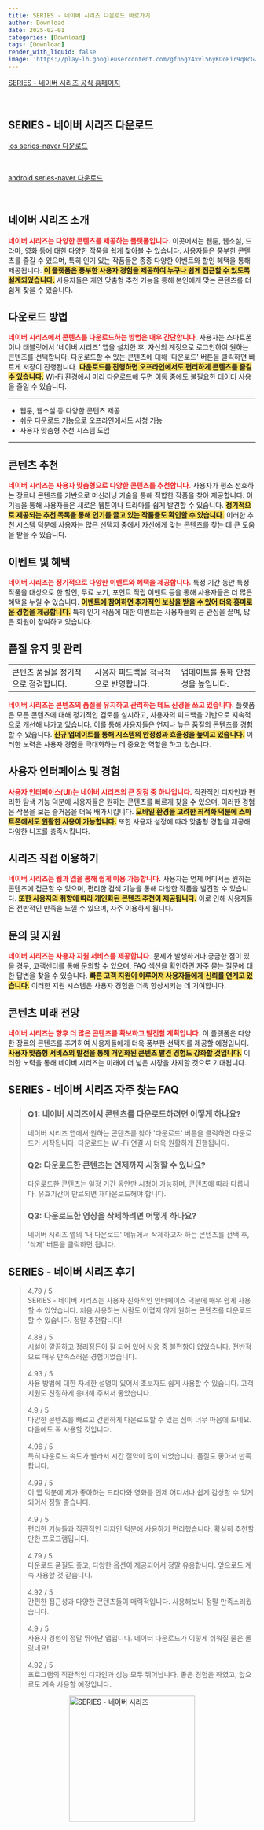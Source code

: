 ```yaml
---
title: SERIES - 네이버 시리즈 다운로드 바로가기
author: Download
date: 2025-02-01
categories: [Download]
tags: [Download]
render_with_liquid: false
image: 'https://play-lh.googleusercontent.com/gfn6gY4xvl56yKDoPir9q8cGZOwsTyhXU_DXKs67u8YfF-5GffLW7RPKzm0Jn1DtBcA=s256-rw'
---
```

<p><a class='click-button' title='SERIES - 네이버 시리즈' href='https://series.naver.com/' rel='nofollow'>SERIES - 네이버 시리즈 공식 홈페이지</a></p><br>
<h2 id='SERIES - 네이버 시리즈_다운로드'>SERIES - 네이버 시리즈 다운로드</h2>
<p><a class="click-button ios" title="series-naver 다운로드" href="https://apps.apple.com/kr/app/series-%EB%84%A4%EC%9D%B4%EB%B2%84-%EC%8B%9C%EB%A6%AC%EC%A6%88/id433592412" rel="nofollow">ios series-naver 다운로드</a></p><br>
<p><a class="click-button android" title="series-naver 다운로드" href="https://play.google.comhttps://play.google.com/store/apps/details?id=com.nhn.android.nbooks" rel="nofollow">android series-naver 다운로드</a></p><br>


<h2 id='네이버_시리즈_소개'>네이버 시리즈 소개</h2>

<p><b><span style="color: #ee2323;">네이버 시리즈는 다양한 콘텐츠를 제공하는 플랫폼입니다.</span></b> 이곳에서는 웹툰, 웹소설, 드라마, 영화 등에 대한 다양한 작품을 쉽게 찾아볼 수 있습니다. 사용자들은 풍부한 콘텐츠를 즐길 수 있으며, 특히 인기 있는 작품들은 종종 다양한 이벤트와 할인 혜택을 통해 제공됩니다. <b><span style="background-color: #ffe066;">이 플랫폼은 풍부한 사용자 경험을 제공하여 누구나 쉽게 접근할 수 있도록 설계되었습니다.</span></b> 사용자들은 개인 맞춤형 추천 기능을 통해 본인에게 맞는 콘텐츠를 더 쉽게 찾을 수 있습니다.</p>

<h2 id='다운로드_방법'>다운로드 방법</h2>

<p><b><span style="color: #ee2323;">네이버 시리즈에서 콘텐츠를 다운로드하는 방법은 매우 간단합니다.</span></b> 사용자는 스마트폰이나 태블릿에서 '네이버 시리즈' 앱을 설치한 후, 자신의 계정으로 로그인하여 원하는 콘텐츠를 선택합니다. 다운로드할 수 있는 콘텐츠에 대해 '다운로드' 버튼을 클릭하면 빠르게 저장이 진행됩니다. <b><span style="background-color: #ffe066;">다운로드를 진행하면 오프라인에서도 편리하게 콘텐츠를 즐길 수 있습니다.</span></b> Wi-Fi 환경에서 미리 다운로드해 두면 이동 중에도 불필요한 데이터 사용을 줄일 수 있습니다.</p>

<hr />

<ul>
    <li>웹툰, 웹소설 등 다양한 콘텐츠 제공</li>
    <li>쉬운 다운로드 기능으로 오프라인에서도 시청 가능</li>
    <li>사용자 맞춤형 추천 시스템 도입</li>
</ul>

<hr />

<h2 id='콘텐츠_추천'>콘텐츠 추천</h2>

<p><b><span style="color: #ee2323;">네이버 시리즈는 사용자 맞춤형으로 다양한 콘텐츠를 추천합니다.</span></b> 사용자가 평소 선호하는 장르나 콘텐츠를 기반으로 머신러닝 기술을 통해 적합한 작품을 찾아 제공합니다. 이 기능을 통해 사용자들은 새로운 웹툰이나 드라마를 쉽게 발견할 수 있습니다. <b><span style="background-color: #ffe066;">정기적으로 제공되는 추천 목록을 통해 인기를 끌고 있는 작품들도 확인할 수 있습니다.</span></b> 이러한 추천 시스템 덕분에 사용자는 많은 선택지 중에서 자신에게 맞는 콘텐츠를 찾는 데 큰 도움을 받을 수 있습니다.</p>

<h2 id='이벤트_및_혜택'>이벤트 및 혜택</h2>

<p><b><span style="color: #ee2323;">네이버 시리즈는 정기적으로 다양한 이벤트와 혜택을 제공합니다.</span></b> 특정 기간 동안 특정 작품을 대상으로 한 할인, 무료 보기, 포인트 적립 이벤트 등을 통해 사용자들은 더 많은 혜택을 누릴 수 있습니다. <b><span style="background-color: #ffe066;">이벤트에 참여하면 추가적인 보상을 받을 수 있어 더욱 흥미로운 경험을 제공합니다.</span></b> 특히 인기 작품에 대한 이벤트는 사용자들의 큰 관심을 끌며, 많은 회원이 참여하고 있습니다.</p>

<h2 id='품질_유지_및_관리'>품질 유지 및 관리</h2>

<table>
    <tr>
        <td>콘텐츠 품질을 정기적으로 점검합니다.</td>
        <td>사용자 피드백을 적극적으로 반영합니다.</td>
        <td>업데이트를 통해 안정성을 높입니다.</td>
    </tr>
</table>

<p><b><span style="color: #ee2323;">네이버 시리즈는 콘텐츠의 품질을 유지하고 관리하는 데도 신경을 쓰고 있습니다.</span></b> 플랫폼은 모든 콘텐츠에 대해 정기적인 검토를 실시하고, 사용자의 피드백을 기반으로 지속적으로 개선해 나가고 있습니다. 이를 통해 사용자들은 언제나 높은 품질의 콘텐츠를 경험할 수 있습니다. <b><span style="background-color: #ffe066;">신규 업데이트를 통해 시스템의 안정성과 효율성을 높이고 있습니다.</span></b> 이러한 노력은 사용자 경험을 극대화하는 데 중요한 역할을 하고 있습니다.</p>

<h2 id='사용자_인터페이스_및_경험'>사용자 인터페이스 및 경험</h2>

<p><b><span style="color: #ee2323;">사용자 인터페이스(UI)는 네이버 시리즈의 큰 장점 중 하나입니다.</span></b> 직관적인 디자인과 편리한 탐색 기능 덕분에 사용자들은 원하는 콘텐츠를 빠르게 찾을 수 있으며, 이러한 경험은 작품을 보는 즐거움을 더욱 배가시킵니다. <b><span style="background-color: #ffe066;">모바일 환경을 고려한 최적화 덕분에 스마트폰에서도 원활한 사용이 가능합니다.</span></b> 또한 사용자 설정에 따라 맞춤형 경험을 제공해 다양한 니즈를 충족시킵니다.</p>

<h2 id='시리즈_직접_이용_하기'>시리즈 직접 이용하기</h2>

<p><b><span style="color: #ee2323;">네이버 시리즈는 웹과 앱을 통해 쉽게 이용 가능합니다.</span></b> 사용자는 언제 어디서든 원하는 콘텐츠에 접근할 수 있으며, 편리한 검색 기능을 통해 다양한 작품을 발견할 수 있습니다. <b><span style="background-color: #ffe066;">또한 사용자의 취향에 따라 개인화된 콘텐츠 추천이 제공됩니다.</span></b> 이로 인해 사용자들은 전반적인 만족을 느낄 수 있으며, 자주 이용하게 됩니다.</p>

<h2 id='문의_및_지원'>문의 및 지원</h2>

<p><b><span style="color: #ee2323;">네이버 시리즈는 사용자 지원 서비스를 제공합니다.</span></b> 문제가 발생하거나 궁금한 점이 있을 경우, 고객센터를 통해 문의할 수 있으며, FAQ 섹션을 확인하면 자주 묻는 질문에 대한 답변을 찾을 수 있습니다. <b><span style="background-color: #ffe066;">빠른 고객 지원이 이루어져 사용자들에게 신뢰를 연계고 있습니다.</span></b> 이러한 지원 시스템은 사용자 경험을 더욱 향상시키는 데 기여합니다.</p>

<h2 id='콘텐츠_미래_전망'>콘텐츠 미래 전망</h2>

<p><b><span style="color: #ee2323;">네이버 시리즈는 향후 더 많은 콘텐츠를 확보하고 발전할 계획입니다.</span></b> 이 플랫폼은 다양한 장르의 콘텐츠를 추가하여 사용자들에게 더욱 풍부한 선택지를 제공할 예정입니다. <b><span style="background-color: #ffe066;">사용자 맞춤형 서비스의 발전을 통해 개인화된 콘텐츠 발견 경험도 강화할 것입니다.</span></b> 이러한 노력을 통해 네이버 시리즈는 미래에 더 넓은 시장을 차지할 것으로 기대됩니다.</p>


<h2 id='SERIES - 네이버 시리즈_자주_찾는_FAQ'>SERIES - 네이버 시리즈 자주 찾는 FAQ</h2>
<div itemscope="" itemtype="https://schema.org/FAQPage"> <blockquote> <div itemscope="" itemprop="mainEntity" itemtype="https://schema.org/Question"> <h3 itemprop="name">Q1: 네이버 시리즈에서 콘텐츠를 다운로드하려면 어떻게 하나요?</h3> <div itemscope="" itemprop="acceptedAnswer" itemtype="https://schema.org/Answer"> <span itemprop="text"> <p>네이버 시리즈 앱에서 원하는 콘텐츠를 찾아 '다운로드' 버튼을 클릭하면 다운로드가 시작됩니다. 다운로드는 Wi-Fi 연결 시 더욱 원활하게 진행됩니다.</p> </span> </div> </div> <div itemscope="" itemprop="mainEntity" itemtype="https://schema.org/Question"> <h3 itemprop="name">Q2: 다운로드한 콘텐츠는 언제까지 시청할 수 있나요?</h3> <div itemscope="" itemprop="acceptedAnswer" itemtype="https://schema.org/Answer"> <span itemprop="text"> <p>다운로드한 콘텐츠는 일정 기간 동안만 시청이 가능하며, 콘텐츠에 따라 다릅니다. 유효기간이 만료되면 재다운로드해야 합니다.</p> </span> </div> </div> <div itemscope="" itemprop="mainEntity" itemtype="https://schema.org/Question"> <h3 itemprop="name">Q3: 다운로드한 영상을 삭제하려면 어떻게 하나요?</h3> <div itemscope="" itemprop="acceptedAnswer" itemtype="https://schema.org/Answer"> <span itemprop="text"> <p>네이버 시리즈 앱의 '내 다운로드' 메뉴에서 삭제하고자 하는 콘텐츠를 선택 후, '삭제' 버튼을 클릭하면 됩니다.</p> </span> </div> </div> </blockquote> </div>
<h2 id='SERIES - 네이버 시리즈_후기'>SERIES - 네이버 시리즈 후기</h2>
<div itemscope itemtype="https://schema.org/Product">
  <blockquote>
  <div itemprop="review" itemscope itemtype="https://schema.org/Review">
      <div itemprop="reviewRating" itemscope itemtype="https://schema.org/Rating"> <span itemprop="ratingValue">4.79</span> / <span itemprop="bestRating">5</span> </div>
      <span itemprop="reviewBody">SERIES - 네이버 시리즈는 사용자 친화적인 인터페이스 덕분에 매우 쉽게 사용할 수 있었습니다. 처음 사용하는 사람도 어렵지 않게 원하는 콘텐츠를 다운로드할 수 있습니다. 정말 추천합니다!</span>
  </div>
  <br>
  <div itemprop="review" itemscope itemtype="https://schema.org/Review">
      <div itemprop="reviewRating" itemscope itemtype="https://schema.org/Rating"> <span itemprop="ratingValue">4.88</span> / <span itemprop="bestRating">5</span> </div>
      <span itemprop="reviewBody">시설이 깔끔하고 정리정돈이 잘 되어 있어 사용 중 불편함이 없었습니다. 전반적으로 매우 만족스러운 경험이었습니다.</span>
  </div>
  <br>
  <div itemprop="review" itemscope itemtype="https://schema.org/Review">
      <div itemprop="reviewRating" itemscope itemtype="https://schema.org/Rating"> <span itemprop="ratingValue">4.93</span> / <span itemprop="bestRating">5</span> </div>
      <span itemprop="reviewBody">사용 방법에 대한 자세한 설명이 있어서 초보자도 쉽게 사용할 수 있습니다. 고객 지원도 친절하게 응대해 주셔서 좋았습니다.</span>
  </div>
  <br>
  <div itemprop="review" itemscope itemtype="https://schema.org/Review">
      <div itemprop="reviewRating" itemscope itemtype="schema.org/Rating"> <span itemprop="ratingValue">4.9</span> / <span itemprop="bestRating">5</span> </div>
      <span itemprop="reviewBody">다양한 콘텐츠를 빠르고 간편하게 다운로드할 수 있는 점이 너무 마음에 드네요. 다음에도 꼭 사용할 것입니다.</span>
  </div>
  <br>
  <div itemprop="review" itemscope itemtype="https://schema.org/Review">
      <div itemprop="reviewRating" itemscope itemtype="https://schema.org/Rating"> <span itemprop="ratingValue">4.96</span> / <span itemprop="bestRating">5</span> </div>
      <span itemprop="reviewBody">특히 다운로드 속도가 빨라서 시간 절약이 많이 되었습니다. 품질도 좋아서 만족합니다.</span>
  </div>
  <br>
  <div itemprop="review" itemscope itemtype="https://schema.org/Review">
      <div itemprop="reviewRating" itemscope itemtype="https://schema.org/Rating"> <span itemprop="ratingValue">4.99</span> / <span itemprop="bestRating">5</span> </div>
      <span itemprop="reviewBody">이 앱 덕분에 제가 좋아하는 드라마와 영화를 언제 어디서나 쉽게 감상할 수 있게 되어서 정말 좋습니다.</span>
  </div>
  <br>
  <div itemprop="review" itemscope itemtype="https://schema.org/Review">
      <div itemprop="reviewRating" itemscope itemtype="https://schema.org/Rating"> <span itemprop="ratingValue">4.9</span> / <span itemprop="bestRating">5</span> </div>
      <span itemprop="reviewBody">편리한 기능들과 직관적인 디자인 덕분에 사용하기 편리했습니다. 확실히 추천할 만한 프로그램입니다.</span>
  </div>
  <br>
  <div itemprop="review" itemscope itemtype="https://schema.org/Review">
      <div itemprop="reviewRating" itemscope itemtype="https://schema.org/Rating"> <span itemprop="ratingValue">4.79</span> / <span itemprop="bestRating">5</span> </div>
      <span itemprop="reviewBody">다운로드 품질도 좋고, 다양한 옵션이 제공되어서 정말 유용합니다. 앞으로도 계속 사용할 것 같습니다.</span>
  </div>
  <br>
  <div itemprop="review" itemscope itemtype="https://schema.org/Review">
      <div itemprop="reviewRating" itemscope itemtype="https://schema.org/Rating"> <span itemprop="ratingValue">4.92</span> / <span itemprop="bestRating">5</span> </div>
      <span itemprop="reviewBody">간편한 접근성과 다양한 콘텐츠들이 매력적입니다. 사용해보니 정말 만족스러웠습니다.</span>
  </div>
  <br>
  <div itemprop="review" itemscope itemtype="https://schema.org/Review">
      <div itemprop="reviewRating" itemscope itemtype="https://schema.org/Rating"> <span itemprop="ratingValue">4.9</span> / <span itemprop="bestRating">5</span> </div>
      <span itemprop="reviewBody">사용자 경험이 정말 뛰어난 앱입니다. 데이터 다운로드가 이렇게 쉬워질 줄은 몰랐네요!</span>
  </div>
  <br>
  <div itemprop="review" itemscope itemtype="https://schema.org/Review">
      <div itemprop="reviewRating" itemscope itemtype="https://schema.org/Rating"> <span itemprop="ratingValue">4.92</span> / <span itemprop="bestRating">5</span> </div>
      <span itemprop="reviewBody">프로그램의 직관적인 디자인과 성능 모두 뛰어납니다. 좋은 경험을 하였고, 앞으로도 계속 사용할 예정입니다.</span>
  </div>
  </blockquote>
</div>
<figure class="image" style="display: flex; justify-content: center; align-items: center; margin: 0;"><img src="https://play-lh.googleusercontent.com/gfn6gY4xvl56yKDoPir9q8cGZOwsTyhXU_DXKs67u8YfF-5GffLW7RPKzm0Jn1DtBcA=s256-rw" alt="SERIES - 네이버 시리즈" width="256" height="256" style="max-width: 100%; height: auto;"></figure>